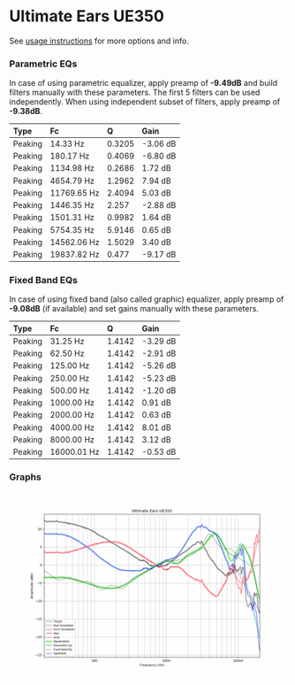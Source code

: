 # Ultimate Ears UE350
See [usage instructions](https://github.com/jaakkopasanen/AutoEq#usage) for more options and info.

### Parametric EQs
In case of using parametric equalizer, apply preamp of **-9.49dB** and build filters manually
with these parameters. The first 5 filters can be used independently.
When using independent subset of filters, apply preamp of **-9.38dB**.

| Type    | Fc          |      Q | Gain     |
|:--------|:------------|:-------|:---------|
| Peaking | 14.33 Hz    | 0.3205 | -3.06 dB |
| Peaking | 180.17 Hz   | 0.4069 | -6.80 dB |
| Peaking | 1134.98 Hz  | 0.2686 | 1.72 dB  |
| Peaking | 4654.79 Hz  | 1.2962 | 7.94 dB  |
| Peaking | 11769.65 Hz | 2.4094 | 5.03 dB  |
| Peaking | 1446.35 Hz  | 2.257  | -2.88 dB |
| Peaking | 1501.31 Hz  | 0.9982 | 1.64 dB  |
| Peaking | 5754.35 Hz  | 5.9146 | 0.65 dB  |
| Peaking | 14562.06 Hz | 1.5029 | 3.40 dB  |
| Peaking | 19837.82 Hz | 0.477  | -9.17 dB |

### Fixed Band EQs
In case of using fixed band (also called graphic) equalizer, apply preamp of **-9.08dB**
(if available) and set gains manually with these parameters.

| Type    | Fc          |      Q | Gain     |
|:--------|:------------|:-------|:---------|
| Peaking | 31.25 Hz    | 1.4142 | -3.29 dB |
| Peaking | 62.50 Hz    | 1.4142 | -2.91 dB |
| Peaking | 125.00 Hz   | 1.4142 | -5.26 dB |
| Peaking | 250.00 Hz   | 1.4142 | -5.23 dB |
| Peaking | 500.00 Hz   | 1.4142 | -1.20 dB |
| Peaking | 1000.00 Hz  | 1.4142 | 0.91 dB  |
| Peaking | 2000.00 Hz  | 1.4142 | 0.63 dB  |
| Peaking | 4000.00 Hz  | 1.4142 | 8.01 dB  |
| Peaking | 8000.00 Hz  | 1.4142 | 3.12 dB  |
| Peaking | 16000.01 Hz | 1.4142 | -0.53 dB |

### Graphs
![](./Ultimate%20Ears%20UE350.png)